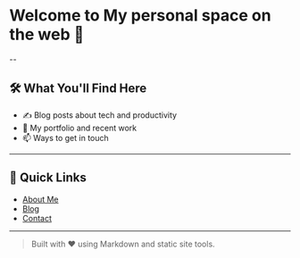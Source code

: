 # Welcome to My personal space on the web 👋

--

## 🛠 What You'll Find Here

- ✍️ Blog posts about tech and productivity
- 💼 My portfolio and recent work
- 📫 Ways to get in touch

---

## 🔗 Quick Links

- [About Me](about.md)
- [Blog](blog.md)
- [Contact](contact.md)

---

> Built with ❤️ using Markdown and static site tools.
